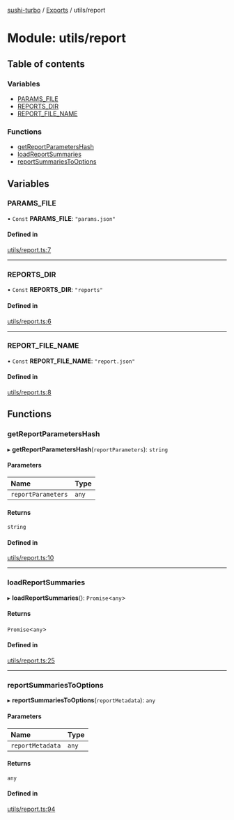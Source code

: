 [sushi-turbo](../README.md) / [Exports](../modules.md) / utils/report

# Module: utils/report

## Table of contents

### Variables

- [PARAMS\_FILE](utils_report.md#params_file)
- [REPORTS\_DIR](utils_report.md#reports_dir)
- [REPORT\_FILE\_NAME](utils_report.md#report_file_name)

### Functions

- [getReportParametersHash](utils_report.md#getreportparametershash)
- [loadReportSummaries](utils_report.md#loadreportsummaries)
- [reportSummariesToOptions](utils_report.md#reportsummariestooptions)

## Variables

### PARAMS\_FILE

• `Const` **PARAMS\_FILE**: ``"params.json"``

#### Defined in

[utils/report.ts:7](https://github.com/manifoldfinance/briarpatch/blob/45b8f98/src/utils/report.ts#L7)

___

### REPORTS\_DIR

• `Const` **REPORTS\_DIR**: ``"reports"``

#### Defined in

[utils/report.ts:6](https://github.com/manifoldfinance/briarpatch/blob/45b8f98/src/utils/report.ts#L6)

___

### REPORT\_FILE\_NAME

• `Const` **REPORT\_FILE\_NAME**: ``"report.json"``

#### Defined in

[utils/report.ts:8](https://github.com/manifoldfinance/briarpatch/blob/45b8f98/src/utils/report.ts#L8)

## Functions

### getReportParametersHash

▸ **getReportParametersHash**(`reportParameters`): `string`

#### Parameters

| Name | Type |
| :------ | :------ |
| `reportParameters` | `any` |

#### Returns

`string`

#### Defined in

[utils/report.ts:10](https://github.com/manifoldfinance/briarpatch/blob/45b8f98/src/utils/report.ts#L10)

___

### loadReportSummaries

▸ **loadReportSummaries**(): `Promise`<`any`\>

#### Returns

`Promise`<`any`\>

#### Defined in

[utils/report.ts:25](https://github.com/manifoldfinance/briarpatch/blob/45b8f98/src/utils/report.ts#L25)

___

### reportSummariesToOptions

▸ **reportSummariesToOptions**(`reportMetadata`): `any`

#### Parameters

| Name | Type |
| :------ | :------ |
| `reportMetadata` | `any` |

#### Returns

`any`

#### Defined in

[utils/report.ts:94](https://github.com/manifoldfinance/briarpatch/blob/45b8f98/src/utils/report.ts#L94)
